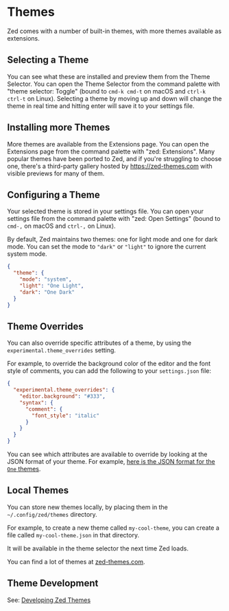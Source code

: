 # Themes

Zed comes with a number of built-in themes, with more themes available as extensions.

## Selecting a Theme

You can see what these are installed and preview them from the Theme Selector. You can open the Theme Selector from the command palette with "theme selector: Toggle" (bound to `cmd-k cmd-t` on macOS and `ctrl-k ctrl-t` on Linux). Selecting a theme by moving up and down will change the theme in real time and hitting enter will save it to your settings file.

## Installing more Themes

More themes are available from the Extensions page. You can open the Extensions page from the command palette with "zed: Extensions". Many popular themes have been ported to Zed, and if you're struggling to choose one, there's a third-party gallery hosted by https://zed-themes.com with visible previews for many of them.

## Configuring a Theme

Your selected theme is stored in your settings file. You can open your settings file from the command palette with "zed: Open Settings" (bound to `cmd-,` on macOS and `ctrl-,` on Linux).

By default, Zed maintains two themes: one for light mode and one for dark mode. You can set the mode to `"dark"` or `"light"` to ignore the current system mode.

```json
{
  "theme": {
    "mode": "system",
    "light": "One Light",
    "dark": "One Dark"
  }
}
```

## Theme Overrides

You can also override specific attributes of a theme, by using the `experimental.theme_overrides` setting.

For example, to override the background color of the editor and the font style of comments, you can add the following to your `settings.json` file:

```json
{
  "experimental.theme_overrides": {
    "editor.background": "#333",
    "syntax": {
      "comment": {
        "font_style": "italic"
      }
    }
  }
}
```

You can see which attributes are available to override by looking at the JSON format of your theme. For example, [here is the JSON format for the `One` themes](https://github.com/zed-industries/zed/blob/main/assets/themes/one/one.json).

## Local Themes

You can store new themes locally, by placing them in the `~/.config/zed/themes` directory.

For example, to create a new theme called `my-cool-theme`, you can create a file called `my-cool-theme.json` in that directory.

It will be available in the theme selector the next time Zed loads.

You can find a lot of themes at [zed-themes.com](https://zed-themes.com).

## Theme Development

See: [Developing Zed Themes](./development/themes.md)
